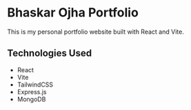 # Bhaskar Ojha Portfolio

This is my personal portfolio website built with React and Vite.

## Technologies Used
- React
- Vite
- TailwindCSS
- Express.js
- MongoDB
